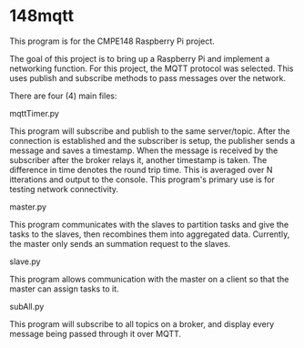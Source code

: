 # 148mqtt

This program is for the CMPE148 Raspberry Pi project. 

The goal of this project is to bring up a Raspberry Pi and implement a networking function.
For this project, the MQTT protocol was selected. This uses publish and subscribe methods to pass messages over the network. 


There are four (4) main files:


mqttTimer.py

This program will subscribe and publish to the same server/topic. After the connection is established and the subscriber is setup, the publisher sends a message and saves a timestamp. When the message is received by the subscriber after the broker relays it, another timestamp is taken. The difference in time denotes the round trip time. This is averaged over N itterations and output to the console. This program's primary use is for testing network connectivity.


master.py

This program communicates with the slaves to partition tasks and give the tasks to the slaves, then recombines them into aggregated data. Currently, the master only sends an summation request to the slaves.


slave.py

This program allows communication with the master on a client so that the master can assign tasks to it.


subAll.py

This program will subscribe to all topics on a broker, and display every message being passed through it over MQTT.

